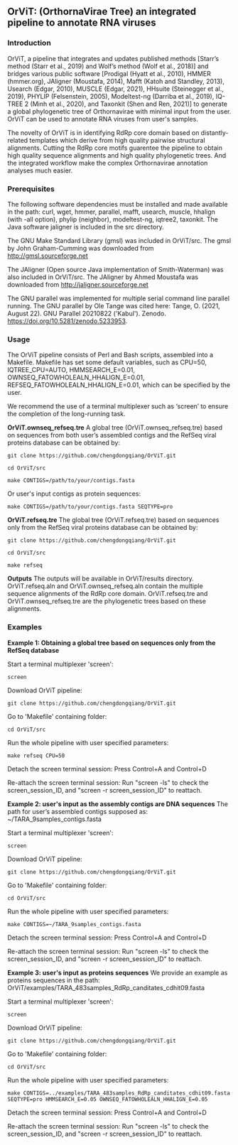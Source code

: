 ## **OrViT: (OrthornaVirae Tree) an integrated pipeline to annotate RNA viruses**

### **Introduction**
OrViT, a pipeline that integrates and updates published methods [Starr’s method (Starr et al., 2019) and Wolf’s method (Wolf et al., 2018)] and bridges various public software [Prodigal (Hyatt et al., 2010), HMMER (hmmer.org), JAligner (Moustafa, 2014), Mafft (Katoh and Standley, 2013), Usearch (Edgar, 2010), MUSCLE (Edgar, 2021), HHsuite (Steinegger et al., 2019), PHYLIP (Felsenstein, 2005), Modeltest-ng (Darriba et al., 2019), IQ-TREE 2 (Minh et al., 2020), and Taxonkit (Shen and Ren, 2021)] to generate a global phylogenetic tree of Orthornavirae with minimal input from the user. OrViT can be used to annotate RNA viruses from user's samples.

The novelty of OrViT is in identifying RdRp core domain based on distantly-related templates which derive from high quality pairwise structural alignments. Cutting the RdRp core motifs guarentee the pipeline to obtain high quality sequence alignments and high quality phylogenetic trees. And the integrated workflow make the complex Orthornavirae annotation analyses much easier.

### **Prerequisites**
The following software dependencies must be installed and made available in the path: curl, wget, hmmer, parallel, mafft, usearch, muscle, hhalign (with -all option), phylip (neighbor), modeltest-ng, iqtree2, taxonkit. The Java software jaligner is included in the src directory.

The GNU Make Standard Library (gmsl) was included in OrViT/src. The gmsl by John Graham-Cumming was downloaded from http://gmsl.sourceforge.net

The JAligner (Open source Java implementation of Smith-Waterman) was also included in OrViT/src. The JAligner by Ahmed Moustafa was downloaded from http://jaligner.sourceforge.net 

The GNU parallel was implemented for multiple serial command line parallel running. The GNU parallel by Ole Tange was cited here: Tange, O. (2021, August 22). GNU Parallel 20210822 ('Kabul'). Zenodo. https://doi.org/10.5281/zenodo.5233953.

### **Usage**
The OrViT pipeline consists of Perl and Bash scripts, assembled into a Makefile. Makefile has set some default variables, such as CPU=50, IQTREE_CPU=AUTO, HMMSEARCH_E=0.01, OWNSEQ_FATOWHOLEALN_HHALIGN_E=0.01, REFSEQ_FATOWHOLEALN_HHALIGN_E=0.01, which can be specified by the user.

We recommend the use of a terminal multiplexer such as ‘screen’ to ensure the completion of the long-running task.

**OrViT.ownseq_refseq.tre**
A global tree (OrViT.ownseq_refseq.tre) based on sequences from both user’s assembled contigs and the RefSeq viral proteins database can be obtained by:
```
git clone https://github.com/chengdongqiang/OrViT.git
```
```
cd OrViT/src
```
```
make CONTIGS=/path/to/your/contigs.fasta
```
Or user's input contigs as protein sequences:
```
make CONTIGS=/path/to/your/contigs.fasta SEQTYPE=pro
```

**OrViT.refseq.tre**
The global tree (OrViT.refseq.tre) based on sequences only from the RefSeq viral proteins database can be obtained by:

```
git clone https://github.com/chengdongqiang/OrViT.git
```
```
cd OrViT/src
```
```
make refseq
```

**Outputs**
The outputs will be available in OrViT/results directory. OrViT.refseq.aln and OrViT.ownseq_refseq.aln contain the multiple sequence alignments of the RdRp core domain. OrViT.refseq.tre and OrViT.ownseq_refseq.tre are the phylogenetic trees based on these alignments.

### **Examples**
**Example 1: Obtaining a global tree based on sequences only from the RefSeq database**

Start a terminal multiplexer 'screen':
```
screen
```
Download OrViT pipeline:
```
git clone https://github.com/chengdongqiang/OrViT.git
```
Go to 'Makefile' containing folder:
```
cd OrViT/src
```
Run the whole pipeline with user specified parameters:
```
make refseq CPU=50
```
Detach the screen terminal session: Press Control+A and Control+D

Re-attach the screen terminal session: Run "screen -ls" to check the screen_session_ID, and "screen -r screen_session_ID" to reattach.

**Example 2: user's input as the assembly contigs are DNA sequences**
The path for user’s assembled contigs supposed as: ~/TARA_9samples_contigs.fasta

Start a terminal multiplexer 'screen':
```
screen
```
Download OrViT pipeline:
```
git clone https://github.com/chengdongqiang/OrViT.git
```
Go to 'Makefile' containing folder:
```
cd OrViT/src
```
Run the whole pipeline with user specified parameters:
```
make CONTIGS=~/TARA_9samples_contigs.fasta
```
Detach the screen terminal session: Press Control+A and Control+D

Re-attach the screen terminal session: Run "screen -ls" to check the screen_session_ID, and "screen -r screen_session_ID" to reattach.

**Example 3: user's input as proteins sequences**
We provide an example as proteins sequences in the path: OrViT/examples/TARA_483samples_RdRp_canditates_cdhit09.fasta

Start a terminal multiplexer 'screen':
```
screen
```
Download OrViT pipeline:
```
git clone https://github.com/chengdongqiang/OrViT.git
```
Go to 'Makefile' containing folder:
```
cd OrViT/src
```
Run the whole pipeline with user specified parameters:
```
make CONTIGS=../examples/TARA_483samples_RdRp_canditates_cdhit09.fasta SEQTYPE=pro HMMSEARCH_E=0.05 OWNSEQ_FATOWHOLEALN_HHALIGN_E=0.05
```
Detach the screen terminal session: Press Control+A and Control+D

Re-attach the screen terminal session: Run "screen -ls" to check the screen_session_ID, and "screen -r screen_session_ID" to reattach.

